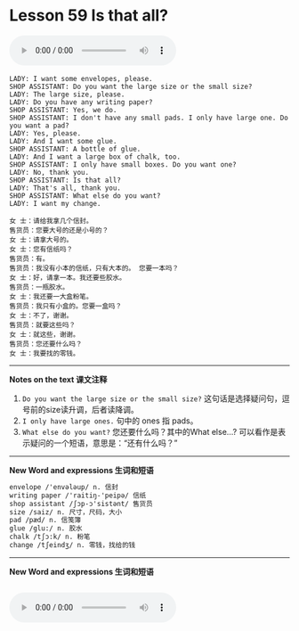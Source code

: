 # Lesson 59 Is that all?

​<audio id="audio" controls="" loop="loop">
    <source id="mp3" src="https://online1.tingclass.net/lesson/shi0529/0000/16/59.mp3"> 
</audio>

```
LADY: I want some envelopes, please.
SHOP ASSISTANT: Do you want the large size or the small size?
LADY: The large size, please.
LADY: Do you have any writing paper?
SHOP ASSISTANT: Yes, we do.
SHOP ASSISTANT: I don't have any small pads. I only have large one. Do you want a pad?
LADY: Yes, please.
LADY: And I want some glue.
SHOP ASSISTANT: A bottle of glue.
LADY: And I want a large box of chalk, too.
SHOP ASSISTANT: I only have small boxes. Do you want one?
LADY: No, thank you.
SHOP ASSISTANT: Is that all?
LADY: That's all, thank you.
SHOP ASSISTANT: What else do you want?
LADY: I want my change.

女 士：请给我拿几个信封。
售货员：您要大号的还是小号的？
女 士：请拿大号的。
女 士：您有信纸吗？
售货员：有。
售货员：我没有小本的信纸，只有大本的。 您要一本吗？
女 士：好，请拿一本。我还要些胶水。
售货员：一瓶胶水。
女 士：我还要一大盒粉笔。
售货员：我只有小盒的。您要一盒吗？
女 士：不了，谢谢。
售货员：就要这些吗？
女 士：就这些，谢谢。
售货员：您还要什么吗？
女 士：我要找的零钱。
```


------------
**Notes on the text 课文注释**
1. `Do you want the large size or the small size?` 这句话是选择疑问句，逗号前的size读升调，后者读降调。
2. `I only have large ones.` 句中的 ones 指 pads。
3. `What else do you want?` 您还要什么吗？其中的What else…? 可以看作是表示疑问的一个短语，意思是：“还有什么吗？”

-------------
**New Word and expressions 生词和短语**
```markdown
envelope /'envələup/ n. 信封
writing paper /'raitiŋ-'peipə/ 信纸
shop assistant /ʃɔp-ɔ'sistənt/ 售货员
size /saiz/ n. 尺寸，尺码，大小
pad /pæd/ n. 信笺簿
glue /glu:/ n. 胶水
chalk /tʃɔ:k/ n. 粉笔
change /tʃeindʒ/ n. 零钱，找给的钱
```
-------------

**New Word and expressions 生词和短语**
```markdown

```

<audio id="audio" controls="" loop="loop">
    <source id="mp3" src="https://i.xiao84.com/en-nce/1mp3-en/lesson60.mp3">
</audio>